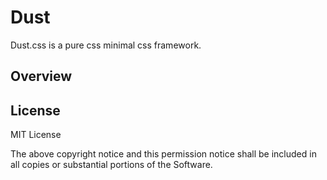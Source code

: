 # Dust

Dust.css is a pure css minimal css framework.

## Overview


## License

MIT License

The above copyright notice and this permission notice shall be included in all
copies or substantial portions of the Software.
